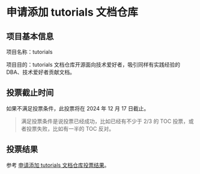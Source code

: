 # 申请添加 tutorials 文档仓库

## 项目基本信息

项目名称：tutorials

项目目的：tutorials 文档仓库开源面向技术爱好者，吸引同样有实践经验的 DBA、技术爱好者贡献文档。

## 投票截止时间

如果不满足投票条件，此投票将在 2024 年 12 月 17 日截止。

> 满足投票条件是说投票已经成功，比如已经有不少于 2/3 的 TOC 投票，或者投票失败，比如有一半的 TOC 反对。

## 投票结果

参考 [申请添加 tutorials 文档仓库投票结果]()。
